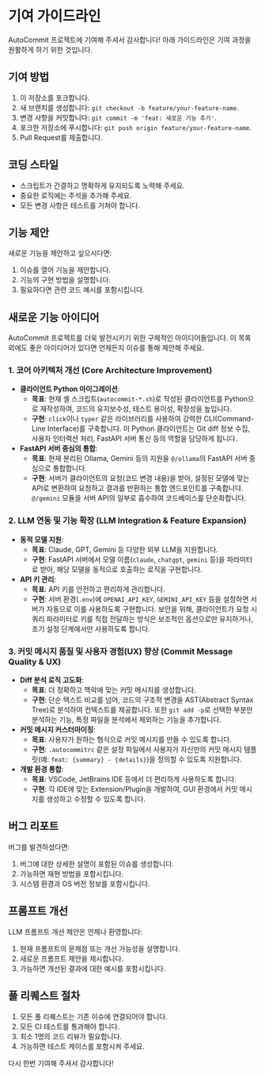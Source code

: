 # 기여 가이드라인

AutoCommit 프로젝트에 기여해 주셔서 감사합니다! 아래 가이드라인은 기여 과정을 원활하게 하기 위한 것입니다.

## 기여 방법

1. 이 저장소를 포크합니다.
2. 새 브랜치를 생성합니다: `git checkout -b feature/your-feature-name`.
3. 변경 사항을 커밋합니다: `git commit -m 'feat: 새로운 기능 추가'`.
4. 포크한 저장소에 푸시합니다: `git push origin feature/your-feature-name`.
5. Pull Request를 제출합니다.

## 코딩 스타일

- 스크립트가 간결하고 명확하게 유지되도록 노력해 주세요.
- 중요한 로직에는 주석을 추가해 주세요.
- 모든 변경 사항은 테스트를 거쳐야 합니다.

## 기능 제안

새로운 기능을 제안하고 싶으시다면:

1. 이슈를 열어 기능을 제안합니다.
2. 기능의 구현 방법을 설명합니다.
3. 필요하다면 관련 코드 예시를 포함시킵니다.

## 새로운 기능 아이디어

AutoCommit 프로젝트를 더욱 발전시키기 위한 구체적인 아이디어들입니다. 이 목록 외에도 좋은 아이디어가 있다면 언제든지 이슈를 통해 제안해 주세요.

### 1. 코어 아키텍처 개선 (Core Architecture Improvement)

- **클라이언트 Python 마이그레이션**:
  - **목표**: 현재 셸 스크립트(`autocommit-*.sh`)로 작성된 클라이언트를 Python으로 재작성하여, 코드의 유지보수성, 테스트 용이성, 확장성을 높입니다.
  - **구현**: `click`이나 `typer` 같은 라이브러리를 사용하여 강력한 CLI(Command-Line Interface)를 구축합니다. 이 Python 클라이언트는 Git diff 정보 수집, 사용자 인터랙션 처리, FastAPI 서버 통신 등의 역할을 담당하게 됩니다.
- **FastAPI 서버 중심의 통합**:
  - **목표**: 현재 분리된 Ollama, Gemini 등의 지원을 `@/ollama`의 FastAPI 서버 중심으로 통합합니다.
  - **구현**: 서버가 클라이언트의 요청(코드 변경 내용)을 받아, 설정된 모델에 맞는 API로 변환하여 요청하고 결과를 반환하는 통합 엔드포인트를 구축합니다. `@/gemini` 모듈을 서버 API의 일부로 흡수하여 코드베이스를 단순화합니다.

### 2. LLM 연동 및 기능 확장 (LLM Integration & Feature Expansion)

- **동적 모델 지원**:
  - **목표**: Claude, GPT, Gemini 등 다양한 외부 LLM을 지원합니다.
  - **구현**: FastAPI 서버에서 모델 이름(`claude`, `chatgpt`, `gemini` 등)을 파라미터로 받아, 해당 모델을 동적으로 호출하는 로직을 구현합니다.
- **API 키 관리**:
  - **목표**: API 키를 안전하고 편리하게 관리합니다.
  - **구현**: 서버 환경(`.env`)에 `OPENAI_API_KEY`, `GEMINI_API_KEY` 등을 설정하면 서버가 자동으로 이를 사용하도록 구현합니다. 보안을 위해, 클라이언트가 요청 시 쿼리 파라미터로 키를 직접 전달하는 방식은 보조적인 옵션으로만 유지하거나, 초기 설정 단계에서만 사용하도록 합니다.

### 3. 커밋 메시지 품질 및 사용자 경험(UX) 향상 (Commit Message Quality & UX)

- **Diff 분석 로직 고도화**:
  - **목표**: 더 정확하고 맥락에 맞는 커밋 메시지를 생성합니다.
  - **구현**: 단순 텍스트 비교를 넘어, 코드의 구조적 변경을 AST(Abstract Syntax Tree)로 분석하여 컨텍스트를 제공합니다. 또한 `git add -p`로 선택한 부분만 분석하는 기능, 특정 파일을 분석에서 제외하는 기능을 추가합니다.
- **커밋 메시지 커스터마이징**:
  - **목표**: 사용자가 원하는 형식으로 커밋 메시지를 만들 수 있도록 합니다.
  - **구현**: `.autocommitrc` 같은 설정 파일에서 사용자가 자신만의 커밋 메시지 템플릿(예: `feat: {summary} - {details}`)을 정의할 수 있도록 지원합니다.
- **개발 환경 통합**:
  - **목표**: VSCode, JetBrains IDE 등에서 더 편리하게 사용하도록 합니다.
  - **구현**: 각 IDE에 맞는 Extension/Plugin을 개발하여, GUI 환경에서 커밋 메시지를 생성하고 수정할 수 있도록 합니다.

## 버그 리포트

버그를 발견하셨다면:

1. 버그에 대한 상세한 설명이 포함된 이슈를 생성합니다.
2. 가능하면 재현 방법을 포함시킵니다.
3. 시스템 환경과 OS 버전 정보를 포함시킵니다.

## 프롬프트 개선

LLM 프롬프트 개선 제안은 언제나 환영합니다:

1. 현재 프롬프트의 문제점 또는 개선 가능성을 설명합니다.
2. 새로운 프롬프트 제안을 제시합니다.
3. 가능하면 개선된 결과에 대한 예시를 포함시킵니다.

## 풀 리퀘스트 절차

1. 모든 풀 리퀘스트는 기존 이슈에 연결되어야 합니다.
2. 모든 CI 테스트를 통과해야 합니다.
3. 최소 1명의 코드 리뷰가 필요합니다.
4. 가능하면 테스트 케이스를 포함시켜 주세요.

다시 한번 기여해 주셔서 감사합니다!